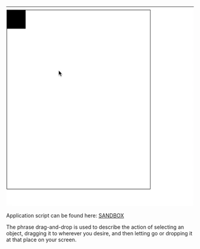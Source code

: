 ![alt tag](https://github.com/divyanshu-rawat/React-Drag/blob/master/drag.gif)


Application script can be found here: [SANDBOX](https://codesandbox.io/s/10yxmonp3)

The phrase drag-and-drop is used to describe the action of selecting an object, dragging it to wherever you desire, and then letting go or dropping it at that place on your screen.



